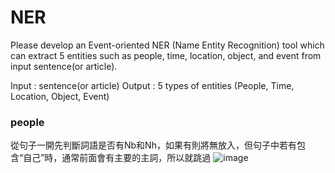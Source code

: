 # NER
Please develop an Event-oriented NER (Name Entity Recognition) tool which can extract 5 entities such as people, time, location, object, and event from input sentence(or article).

Input : sentence(or article)
Output : 5 types of entities (People, Time, Location, Object, Event)

### people
從句子一開先判斷詞語是否有Nb和Nh，如果有則將無放入，但句子中若有包含“自己”時，通常前面會有主要的主詞，所以就跳過
![image](https://user-images.githubusercontent.com/93340978/235042268-22b88ad9-fb03-494d-b330-daf7bd44708b.png)

